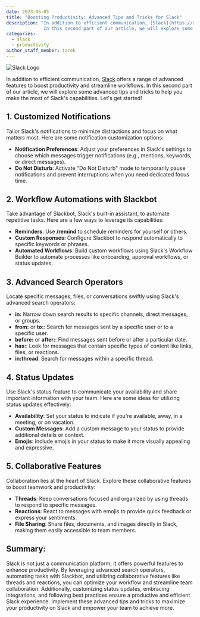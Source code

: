 ```yaml
---
date: 2023-06-05
title: "Boosting Productivity: Advanced Tips and Tricks for Slack"
description: "In addition to efficient communication, [Slack](https://slack.com/) offers a range of advanced features to boost productivity and streamline workflows.
              In this second part of our article, we will explore some advanced tips and tricks to help you make the most of Slack's capabilities."
categories:
  - slack
  - productivity
author_staff_member: tarek
---
```

![Slack Logo](https://upload.wikimedia.org/wikipedia/commons/b/b9/Slack_Technologies_Logo.svg)

In addition to efficient communication, [Slack](https://slack.com/) offers a range of advanced features to boost productivity and streamline workflows. 
In this second part of our article, we will explore some advanced tips and tricks to help you make the most of Slack's capabilities. Let's get started!

## **1. Customized Notifications**

Tailor Slack's notifications to minimize distractions and focus on what matters most. Here are some notification customization options:

- **Notification Preferences**: Adjust your preferences in Slack's settings to choose which messages trigger notifications (e.g., mentions, keywords, or direct messages).
- **Do Not Disturb**: Activate "Do Not Disturb" mode to temporarily pause notifications and prevent interruptions when you need dedicated focus time.

## **2. Workflow Automations with Slackbot**

Take advantage of Slackbot, Slack's built-in assistant, to automate repetitive tasks. Here are a few ways to leverage its capabilities:

- **Reminders**: Use **/remind** to schedule reminders for yourself or others.
- **Custom Responses**: Configure Slackbot to respond automatically to specific keywords or phrases.
- **Automated Workflows**: Build custom workflows using Slack's Workflow Builder to automate processes like onboarding, approval workflows, or status updates.

## **3. Advanced Search Operators**

Locate specific messages, files, or conversations swiftly using Slack's advanced search operators:

- **in:** Narrow down search results to specific channels, direct messages, or groups.
- **from:** or **to:**: Search for messages sent by a specific user or to a specific user.
- **before:** or **after:**: Find messages sent before or after a particular date.
- **has:**: Look for messages that contain specific types of content like links, files, or reactions.
- **in:thread**: Search for messages within a specific thread.

## **4. Status Updates**

Use Slack's status feature to communicate your availability and share important information with your team. 
Here are some ideas for utilizing status updates effectively:

- **Availability**: Set your status to indicate if you're available, away, in a meeting, or on vacation.
- **Custom Messages**: Add a custom message to your status to provide additional details or context.
- **Emojis**: Include emojis in your status to make it more visually appealing and expressive.

## **5. Collaborative Features**

Collaboration lies at the heart of Slack. Explore these collaborative features to boost teamwork and productivity:

- **Threads**: Keep conversations focused and organized by using threads to respond to specific messages.
- **Reactions**: React to messages with emojis to provide quick feedback or express your sentiments.
- **File Sharing**: Share files, documents, and images directly in Slack, making them easily accessible to team members.

## **Summary:**
Slack is not just a communication platform; it offers powerful features to enhance productivity. 
By leveraging advanced search operators, automating tasks with Slackbot, and utilizing collaborative features like threads and reactions, you can optimize your workflow and streamline team collaboration. 
Additionally, customizing status updates, embracing integrations, and following best practices ensure a productive and efficient Slack experience. 
Implement these advanced tips and tricks to maximize your productivity on Slack and empower your team to achieve more.
